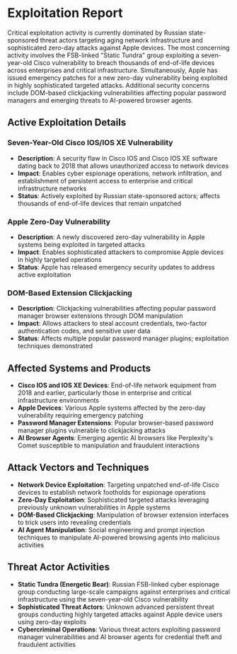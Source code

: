 # Exploitation Report

Critical exploitation activity is currently dominated by Russian state-sponsored threat actors targeting aging network infrastructure and sophisticated zero-day attacks against Apple devices. The most concerning activity involves the FSB-linked "Static Tundra" group exploiting a seven-year-old Cisco vulnerability to breach thousands of end-of-life devices across enterprises and critical infrastructure. Simultaneously, Apple has issued emergency patches for a new zero-day vulnerability being exploited in highly sophisticated targeted attacks. Additional security concerns include DOM-based clickjacking vulnerabilities affecting popular password managers and emerging threats to AI-powered browser agents.

## Active Exploitation Details

### Seven-Year-Old Cisco IOS/IOS XE Vulnerability
- **Description**: A security flaw in Cisco IOS and Cisco IOS XE software dating back to 2018 that allows unauthorized access to network devices
- **Impact**: Enables cyber espionage operations, network infiltration, and establishment of persistent access to enterprise and critical infrastructure networks
- **Status**: Actively exploited by Russian state-sponsored actors; affects thousands of end-of-life devices that remain unpatched

### Apple Zero-Day Vulnerability
- **Description**: A newly discovered zero-day vulnerability in Apple systems being exploited in targeted attacks
- **Impact**: Enables sophisticated attackers to compromise Apple devices in highly targeted operations
- **Status**: Apple has released emergency security updates to address active exploitation

### DOM-Based Extension Clickjacking
- **Description**: Clickjacking vulnerabilities affecting popular password manager browser extensions through DOM manipulation
- **Impact**: Allows attackers to steal account credentials, two-factor authentication codes, and sensitive user data
- **Status**: Affects multiple popular password manager plugins; exploitation techniques demonstrated

## Affected Systems and Products

- **Cisco IOS and IOS XE Devices**: End-of-life network equipment from 2018 and earlier, particularly those in enterprise and critical infrastructure environments
- **Apple Devices**: Various Apple systems affected by the zero-day vulnerability requiring emergency patching
- **Password Manager Extensions**: Popular browser-based password manager plugins vulnerable to clickjacking attacks
- **AI Browser Agents**: Emerging agentic AI browsers like Perplexity's Comet susceptible to manipulation and fraudulent interactions

## Attack Vectors and Techniques

- **Network Device Exploitation**: Targeting unpatched end-of-life Cisco devices to establish network footholds for espionage operations
- **Zero-Day Exploitation**: Sophisticated targeted attacks leveraging previously unknown vulnerabilities in Apple systems
- **DOM-Based Clickjacking**: Manipulation of browser extension interfaces to trick users into revealing credentials
- **AI Agent Manipulation**: Social engineering and prompt injection techniques to manipulate AI-powered browsing agents into malicious activities

## Threat Actor Activities

- **Static Tundra (Energetic Bear)**: Russian FSB-linked cyber espionage group conducting large-scale campaigns against enterprises and critical infrastructure using the seven-year-old Cisco vulnerability
- **Sophisticated Threat Actors**: Unknown advanced persistent threat groups conducting highly targeted attacks against Apple device users using zero-day exploits
- **Cybercriminal Operations**: Various threat actors exploiting password manager vulnerabilities and AI browser agents for credential theft and fraudulent activities